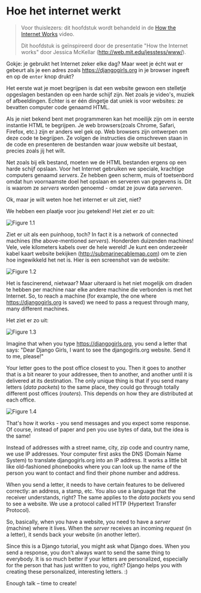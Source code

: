 # Hoe het internet werkt

> Voor thuislezers: dit hoofdstuk wordt behandeld in de [How the Internet Works](https://www.youtube.com/watch?v=oM9yAA09wdc) video.
> 
> Dit hoofdstuk is geïnspireerd door de presentatie "How the Internet works" door Jessica McKellar (http://web.mit.edu/jesstess/www/).

Gokje: je gebruikt het Internet zeker elke dag? Maar weet je écht wat er gebeurt als je een adres zoals https://djangogirls.org in je browser ingeeft en op de `enter` knop drukt?

Het eerste wat je moet begrijpen is dat een website gewoon een stelletje opgeslagen bestanden op een harde schijf zijn. Net zoals je video's, muziek of afbeeldingen. Echter is er één dingetje dat uniek is voor websites: ze bevatten computer code genaamd HTML.

Als je niet bekend bent met programmeren kan het moeilijk zijn om in eerste instantie HTML te begrijpen. Je web browsers(zoals Chrome, Safari, Firefox, etc.) zijn er anders wel gek op. Web browsers zijn ontwerpen om deze code te begrijpen. Ze volgen de instructies die omschreven staan in de code en presenteren de bestanden waar jouw website uit bestaat, precies zoals jij het wilt.

Net zoals bij elk bestand, moeten we de HTML bestanden ergens op een harde schijf opslaan. Voor het Internet gebruiken we speciale, krachtige computers genaamd *servers*. Ze hebben geen scherm, muis of toetsenbord omdat hun voornaamste doel het opslaan en serveren van gegevens is. Dit is waarom ze *servers* worden genoemd - omdat ze jouw data *serveren*.

Ok, maar je wilt weten hoe het internet er uit ziet, niet?

We hebben een plaatje voor jou getekend! Het ziet er zo uit:

![Figure 1.1](images/internet_1.png)

Ziet er uit als een puinhoop, toch? In fact it is a network of connected machines (the above-mentioned *servers*). Honderden duizenden machines! Vele, vele kilometers kabels over de hele wereld! Je kunt een onderzeeër kabel kaart website bekijken (http://submarinecablemap.com) om te zien hoe ingewikkeld het net is. Hier is een screenshot van de website:

![Figure 1.2](images/internet_3.png)

Het is fascinerend, nietwaar? Maar uiteraard is het niet mogelijk om draden te hebben per machine naar elke andere machine die verbonden is met het Internet. So, to reach a machine (for example, the one where https://djangogirls.org is saved) we need to pass a request through many, many different machines.

Het ziet er zo uit:

![Figure 1.3](images/internet_2.png)

Imagine that when you type https://djangogirls.org, you send a letter that says: "Dear Django Girls, I want to see the djangogirls.org website. Send it to me, please!"

Your letter goes to the post office closest to you. Then it goes to another that is a bit nearer to your addressee, then to another, and another until it is delivered at its destination. The only unique thing is that if you send many letters (*data packets*) to the same place, they could go through totally different post offices (*routers*). This depends on how they are distributed at each office.

![Figure 1.4](images/internet_4.png)

That's how it works - you send messages and you expect some response. Of course, instead of paper and pen you use bytes of data, but the idea is the same!

Instead of addresses with a street name, city, zip code and country name, we use IP addresses. Your computer first asks the DNS (Domain Name System) to translate djangogirls.org into an IP address. It works a little bit like old-fashioned phonebooks where you can look up the name of the person you want to contact and find their phone number and address.

When you send a letter, it needs to have certain features to be delivered correctly: an address, a stamp, etc. You also use a language that the receiver understands, right? The same applies to the *data packets* you send to see a website. We use a protocol called HTTP (Hypertext Transfer Protocol).

So, basically, when you have a website, you need to have a *server* (machine) where it lives. When the *server* receives an incoming *request* (in a letter), it sends back your website (in another letter).

Since this is a Django tutorial, you might ask what Django does. When you send a response, you don't always want to send the same thing to everybody. It is so much better if your letters are personalized, especially for the person that has just written to you, right? Django helps you with creating these personalized, interesting letters. :)

Enough talk – time to create!